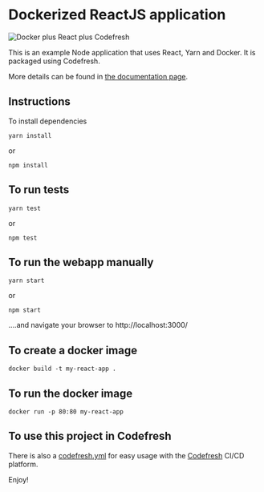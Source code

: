 # Dockerized ReactJS application

![Docker plus React plus Codefresh](docker-reactjs-codefresh.jpg)

This is an example Node application that uses React, Yarn and Docker.
It is packaged using Codefresh.

More details can be found in [the documentation page](https://codefresh.io/docs/docs/learn-by-example/nodejs/react/).

## Instructions

To install dependencies 

```
yarn install 
```

or

```
npm install 
```

## To run tests

```
yarn test 
```

or

```
npm test 
```

## To run the webapp manually

```
yarn start 
```

or

```
npm start 
```

....and navigate your browser to  http://localhost:3000/

## To create a docker image

```
docker build -t my-react-app .
```


## To run the docker image

```
docker run -p 80:80 my-react-app
```


## To use this project in Codefresh 

There is also a [codefresh.yml](codefresh.yml) for easy usage with the [Codefresh](codefresh.io) CI/CD platform.


Enjoy!








